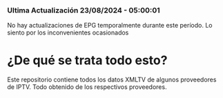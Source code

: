 ### Ultima Actualización 23/08/2024 - 05:00:01
No hay actualizaciones de EPG temporalmente durante este período. Lo siento por los inconvenientes ocasionados



# ¿De qué se trata todo esto?
Este repositorio contiene todos los datos XMLTV de algunos proveedores de IPTV. Todo obtenido de los respectivos proveedores.
